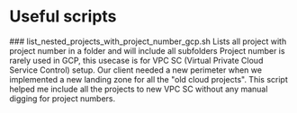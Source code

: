 # Useful scripts

### list_nested_projects_with_project_number_gcp.sh
Lists all project with project number in a folder and will include all subfolders
Project number is rarely used in GCP, this usecase is for VPC SC (Virtual Private Cloud Service Control) setup.
Our client needed a new perimeter when we implemented a new landing zone for all the "old cloud projects".
This script helped me include all the projects to new VPC SC without any manual digging for project numbers.